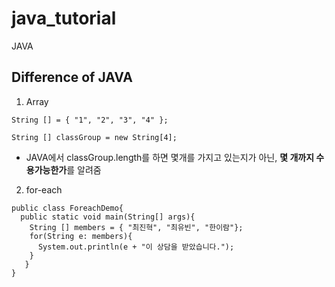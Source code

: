 # java_tutorial
JAVA


## Difference of JAVA

1. Array
```
String [] = { "1", "2", "3", "4" };

String [] classGroup = new String[4];

```

- JAVA에서 classGroup.length를 하면 몇개를 가지고 있는지가 아닌, **몇 개까지 수용가능한가**를 알려줌

2. for-each

```
public class ForeachDemo{
  public static void main(String[] args){
    String [] members = { "최진혁", "최유빈", "한이람"};
    for(String e: members){
      System.out.println(e + "이 상담을 받았습니다.");
    }
   }
}
```
